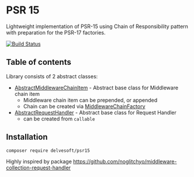 # PSR 15
Lightweight implementation of PSR-15 using Chain of Responsibility pattern with preparation for the PSR-17 factories.

[![Build Status](https://travis-ci.org/mbadal/psr15.svg?branch=master)](https://travis-ci.org/mbadal/psr15)

## Table of contents
Library consists of 2 abstract classes:
* [AbstractMiddlewareChainItem](https://github.com/mbadal/psr15/blob/master/src/Psr15/Middleware/AbstractMiddlewareChainItem.php) - Abstract base class for Middleware chain item
    * Middleware chain item can be prepended, or appended
    * Chain can be created via [MiddlewareChainFactory](https://github.com/mbadal/psr15/blob/master/src/Psr15/Middleware/Factory/MiddlewareChainFactory.php)
* [AbstractRequestHandler](https://github.com/mbadal/psr15/blob/master/src/Psr15/RequestHandler/AbstractRequestHandler.php) - Abstract base class for Request Handler
    * can be created from `callable`

## Installation
```
composer require delvesoft/psr15
```

Highly inspired by package https://github.com/noglitchyo/middleware-collection-request-handler
